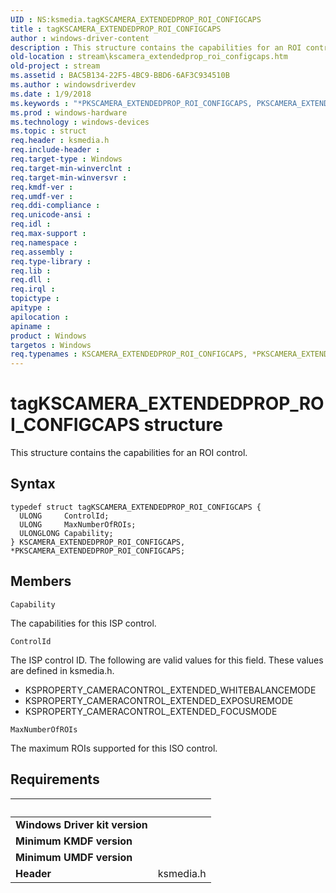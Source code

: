 ```yaml
---
UID : NS:ksmedia.tagKSCAMERA_EXTENDEDPROP_ROI_CONFIGCAPS
title : tagKSCAMERA_EXTENDEDPROP_ROI_CONFIGCAPS
author : windows-driver-content
description : This structure contains the capabilities for an ROI control.
old-location : stream\kscamera_extendedprop_roi_configcaps.htm
old-project : stream
ms.assetid : BAC5B134-22F5-4BC9-BBD6-6AF3C934510B
ms.author : windowsdriverdev
ms.date : 1/9/2018
ms.keywords : "*PKSCAMERA_EXTENDEDPROP_ROI_CONFIGCAPS, PKSCAMERA_EXTENDEDPROP_ROI_CONFIGCAPS, KSCAMERA_EXTENDEDPROP_ROI_CONFIGCAPS, stream.kscamera_extendedprop_roi_configcaps, tagKSCAMERA_EXTENDEDPROP_ROI_CONFIGCAPS, ksmedia/KSCAMERA_EXTENDEDPROP_ROI_CONFIGCAPS, PKSCAMERA_EXTENDEDPROP_ROI_CONFIGCAPS structure pointer [Streaming Media Devices], ksmedia/PKSCAMERA_EXTENDEDPROP_ROI_CONFIGCAPS, KSCAMERA_EXTENDEDPROP_ROI_CONFIGCAPS structure [Streaming Media Devices]"
ms.prod : windows-hardware
ms.technology : windows-devices
ms.topic : struct
req.header : ksmedia.h
req.include-header : 
req.target-type : Windows
req.target-min-winverclnt : 
req.target-min-winversvr : 
req.kmdf-ver : 
req.umdf-ver : 
req.ddi-compliance : 
req.unicode-ansi : 
req.idl : 
req.max-support : 
req.namespace : 
req.assembly : 
req.type-library : 
req.lib : 
req.dll : 
req.irql : 
topictype : 
apitype : 
apilocation : 
apiname : 
product : Windows
targetos : Windows
req.typenames : KSCAMERA_EXTENDEDPROP_ROI_CONFIGCAPS, *PKSCAMERA_EXTENDEDPROP_ROI_CONFIGCAPS
---
```


# tagKSCAMERA_EXTENDEDPROP_ROI_CONFIGCAPS structure
This structure contains the capabilities for an ROI control.

## Syntax
````
typedef struct tagKSCAMERA_EXTENDEDPROP_ROI_CONFIGCAPS {
  ULONG     ControlId;
  ULONG     MaxNumberOfROIs;
  ULONGLONG Capability;
} KSCAMERA_EXTENDEDPROP_ROI_CONFIGCAPS, *PKSCAMERA_EXTENDEDPROP_ROI_CONFIGCAPS;
````

## Members


`Capability`

The capabilities for this ISP control.

`ControlId`

The ISP control ID. The following are valid values for this field. These values are defined in ksmedia.h.
<ul>
<li>
KSPROPERTY_CAMERACONTROL_EXTENDED_WHITEBALANCEMODE

</li>
<li>
KSPROPERTY_CAMERACONTROL_EXTENDED_EXPOSUREMODE

</li>
<li>
KSPROPERTY_CAMERACONTROL_EXTENDED_FOCUSMODE

</li>
</ul>

`MaxNumberOfROIs`

The maximum ROIs supported for this ISO control.


## Requirements
| &nbsp; | &nbsp; |
| ---- |:---- |
| **Windows Driver kit version** |  |
| **Minimum KMDF version** |  |
| **Minimum UMDF version** |  |
| **Header** | ksmedia.h |